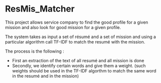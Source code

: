 # ResMis_Matcher

This project allows service company to find the good profile for a given mission and also look for good mission for a given profile.

The system takes as input a set of résumé and a set of mission and using a particular algorithm call TF-IDF to match the resumé with the mission. 

The process is the following :
- First an extraction of the text of all resumé and all mission is done
- Secondly, we identify certain words and give them a weight. (such weights should be used in the TF-IDF algorthm to match the same word in the resumé and in the mission)
